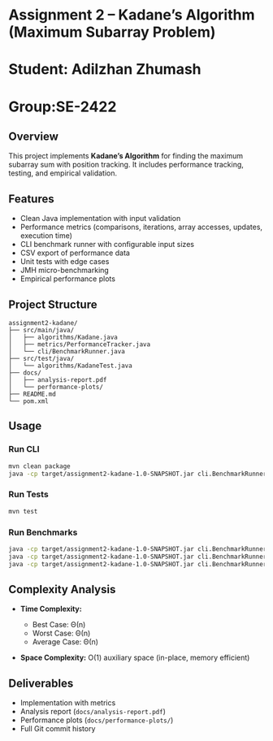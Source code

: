 # Assignment 2 – Kadane’s Algorithm (Maximum Subarray Problem)
# Student: Adilzhan Zhumash
# Group:SE-2422
## Overview

This project implements **Kadane’s Algorithm** for finding the maximum subarray sum with position tracking.
It includes performance tracking, testing, and empirical validation.

## Features

* Clean Java implementation with input validation
* Performance metrics (comparisons, iterations, array accesses, updates, execution time)
* CLI benchmark runner with configurable input sizes
* CSV export of performance data
* Unit tests with edge cases
* JMH micro-benchmarking
* Empirical performance plots

## Project Structure

```
assignment2-kadane/
├── src/main/java/
│   ├── algorithms/Kadane.java
│   ├── metrics/PerformanceTracker.java
│   └── cli/BenchmarkRunner.java
├── src/test/java/
│   └── algorithms/KadaneTest.java
├── docs/
│   ├── analysis-report.pdf
│   └── performance-plots/
├── README.md
└── pom.xml
```

## Usage

### Run CLI

```bash
mvn clean package
java -cp target/assignment2-kadane-1.0-SNAPSHOT.jar cli.BenchmarkRunner 1000
```

### Run Tests

```bash
mvn test
```

### Run Benchmarks

```bash
java -cp target/assignment2-kadane-1.0-SNAPSHOT.jar cli.BenchmarkRunner 100
java -cp target/assignment2-kadane-1.0-SNAPSHOT.jar cli.BenchmarkRunner 1000
java -cp target/assignment2-kadane-1.0-SNAPSHOT.jar cli.BenchmarkRunner 10000
```

## Complexity Analysis

* **Time Complexity:**

    * Best Case: Θ(n)
    * Worst Case: Θ(n)
    * Average Case: Θ(n)
* **Space Complexity:** O(1) auxiliary space (in-place, memory efficient)

## Deliverables

* Implementation with metrics
* Analysis report (`docs/analysis-report.pdf`)
* Performance plots (`docs/performance-plots/`)
* Full Git commit history
